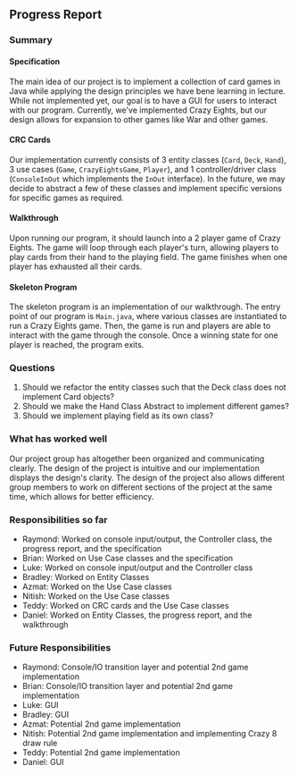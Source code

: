 ## Progress Report

### Summary

#### Specification

The main idea of our project is to implement a collection of card games in Java while applying the design principles we have bene learning in lecture. While not implemented yet, our goal is to have a GUI for users to interact with our program. Currently, we've implemented Crazy Eights, but our design allows for expansion to other games like War and other games.

#### CRC Cards

Our implementation currently consists of 3 entity classes (`Card`, `Deck`, `Hand`), 3 use cases (`Game`, `CrazyEightsGame`, `Player`), and 1 controller/driver class (`ConsoleInOut` which implements the `InOut` interface). In the future, we may decide to abstract a few of these classes and implement specific versions for specific games as required.

#### Walkthrough

Upon running our program, it should launch into a 2 player game of Crazy Eights. The game will loop through each player's turn, allowing players to play cards from their hand to the playing field. The game finishes when one player has exhausted all their cards. 

#### Skeleton Program

The skeleton program is an implementation of our walkthrough. The entry point of our program is `Main.java`, where various classes are instantiated to run a Crazy Eights game. Then, the game is run and players are able to interact with the game through the console. Once a winning state for one player is reached, the program exits.



### Questions

1. Should we refactor the entity classes such that the Deck class does not implement Card objects?
2. Should we make the Hand Class Abstract to implement different games?
3. Should we implement playing field as its own class?



### What has worked well

Our project group has altogether been organized and communicating clearly. The design of the project is intuitive 
and our implementation displays the design's clarity. The design of the project also allows different group members 
to work on different sections of the project at the same time, which allows for better efficiency. 



### Responsibilities so far

* Raymond: Worked on console input/output, the Controller class, the progress report, and the specification
* Brian: Worked on Use Case classes and the specification
* Luke: Worked on console input/output and the Controller class 
* Bradley: Worked on Entity Classes
* Azmat: Worked on the Use Case classes
* Nitish: Worked on the Use Case classes
* Teddy: Worked on CRC cards and the Use Case classes
* Daniel: Worked on Entity Classes, the progress report, and the walkthrough



### Future Responsibilities

* Raymond: Console/IO transition layer and potential 2nd game implementation
* Brian: Console/IO transition layer and potential 2nd game implementation
* Luke: GUI
* Bradley: GUI
* Azmat: Potential 2nd game implementation
* Nitish: Potential 2nd game implementation and implementing Crazy 8 draw rule
* Teddy: Potential 2nd game implementation
* Daniel: GUI